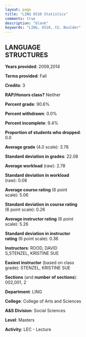 ```yaml
---
layout: page
title: "LING 6510 Statistics"
comments: true
description: "blank"
keywords: "LING, 6510, CU, Boulder"
--- 
```

<head>
<script src="https://ajax.googleapis.com/ajax/libs/jquery/2.1.3/jquery.min.js"></script>
<script src="https://dl.dropboxusercontent.com/s/pc42nxpaw1ea4o9/highcharts.js?dl=0"></script>
<!-- <script src="../assets/js/highcharts.js"></script> -->
<style type="text/css">@font-face {
	font-family: "Bebas Neue";
	src: url(https://www.filehosting.org/file/details/544349/BebasNeue%20Regular.otf) format("opentype");
	}
	h1.Bebas { 
		font-family: "Bebas Neue", Verdana, Tahoma;
	}
</style>
</head>
<body>
	<div id="container" style="float: right; width: 45%; height: 88%; margin-left: 2.5%; margin-right: 2.5%;"></div>
	<script language="JavaScript">
		$(document).ready(function() {
		var chart = {type: 'column'};
		var title = {text: 'Grade Distribution'};
		var xAxis = {categories: ['A','B','C','D','F'],crosshair: true};
		var yAxis = {min: 0,title: {text: 'Percentage'}};
		var tooltip = {headerFormat: '<center><b><span style="font-size:20px">{point.key}</span></b></center>',
		               pointFormat: '<td style="padding:0"><b>{point.y:.1f}%</b></td>',
		               footerFormat: '</table>',shared: true,useHTML: true};
		var plotOptions = {column: {pointPadding: 0.0,borderWidth: 0}};  
		var credits = {enabled: false};var series= [{name: 'Percent',data: [82.14,17.86,0.0,0.0,0.0,]}];
		var json = {};
		json.chart = chart;
		json.title = title;
		json.tooltip = tooltip;
		json.xAxis = xAxis;
		json.yAxis = yAxis;  
		json.series = series;
		json.plotOptions = plotOptions;  
		json.credits = credits;
		$('#container').highcharts(json);
	});
	</script>
</body>
			   
## LANGUAGE STRUCTURES

**Years provided**: 2009,2014

**Terms provided**: Fall

**Credits**: 3

**RAP/Honors class?** Neither

**Percent grade**: 90.6%

**Percent withdrawn**: 0.0%

**Percent incomplete**: 9.4%

**Proportion of students who dropped**: 0.0

**Average grade** (4.0 scale): 3.78

**Standard deviation in grades**: 22.08

**Average workload** (raw): 2.78

**Standard deviation in workload** (raw): 0.08

**Average course rating** (6 point scale): 5.06

**Standard deviation in course rating** (6 point scale): 0.26

**Average instructor rating** (6 point scale): 5.26

**Standard deviation in instructor rating** (6 point scale): 0.36

**Instructors**: ROOD, DAVID S,STENZEL, KRISTINE SUE

**Easiest instructor** (based on class grade): STENZEL, KRISTINE SUE

**Sections** (and **number of sections**): 002,001, 2

**Department**: LING

**College**: College of Arts and Sciences

**A&S Division**: Social Sciences

**Level**: Masters

**Activity**: LEC - Lecture